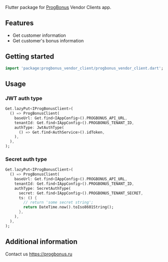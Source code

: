 Flutter package for [ProgBonus](https://progbonus.ru) Vendor Clients app.

## Features

* Get customer information
* Get customer's bonus information

## Getting started

```dart
import 'package:progbonus_vendor_client/progbonus_vendor_client.dart';

```

## Usage

### JWT auth type

```dart
Get.lazyPut<IProgBonusClient>(
  () => ProgBonusClient(
    baseUrl: Get.find<IAppConfig>().PROGBONUS_API_URL,
    tenantId: Get.find<IAppConfig>().PROGBONUS_TENANT_ID,
    authType: JwtAuthType(
      () => Get.find<AuthService>().idToken,
    ),
  ),
);
```

### Secret auth type

```dart
Get.lazyPut<IProgBonusClient>(
  () => ProgBonusClient(
    baseUrl: Get.find<IAppConfig>().PROGBONUS_API_URL,
    tenantId: Get.find<IAppConfig>().PROGBONUS_TENANT_ID,
    authType: SecretAuthType(
      secret: Get.find<IAppConfig>().PROGBONUS_TENANT_SECRET,
      ts: () {
        // return 'some secret string';
        return DateTime.now().toIso8601String();
      },
    ),
  ),
);
```

## Additional information

Contact us <https://progbonus.ru>
